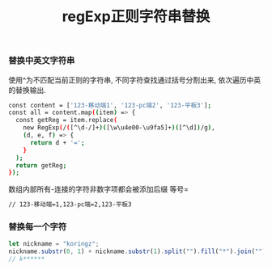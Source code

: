 ﻿---
title: "regExp正则字符串替换"
tags:
  - Articles
---

### 替换中英文字符串

使用^为不匹配当前正则的字符串, 不同字符查找通过括号分割出来, 依次遍历中英的替换输出.

```bash
const content = ['123-移动端1', '123-pc端2', '123-平板3'];
const all = content.map((item) => {
  const getReg = item.replace(
    new RegExp(/([^\d-/]+)([\w\u4e00-\u9fa5]+)([^\d])/g),
    (d, e, f) => {
      return d + '=';
    }
  );
  return getReg;
});

```

数组内部所有-连接的字符非数字项都会被添加后缀 等号=

```bash
// 123-移动端=1,123-pc端=2,123-平板3
```

### 替换每一个字符

```js
let nickname = "koringz";
nickname.substr(0, 1) + nickname.substr(1).split("").fill("*").join("");
// k******
```
